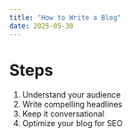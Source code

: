 ```yaml
---
title: "How to Write a Blog"
date: 2025-05-30
---
```

# Steps
1. Understand your audience
2. Write compelling headlines
3. Keep it conversational
4. Optimize your blog for SEO
